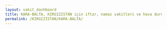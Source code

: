 ```yaml
---
layout: vakit_dashboard
title: KARA-BALTA, KIRGIZISTAN için iftar, namaz vakitleri ve hava durumu - ilçe/eyalet seç
permalink: /KIRGIZISTAN/KARA-BALTA/
---
```


<script type="text/javascript">
  var GLOBAL_COUNTRY = 'KIRGIZISTAN';
  var GLOBAL_CITY = 'KARA-BALTA';
  var GLOBAL_STATE = '';
  var lat = 72;
  var lon = 21;
</script>
